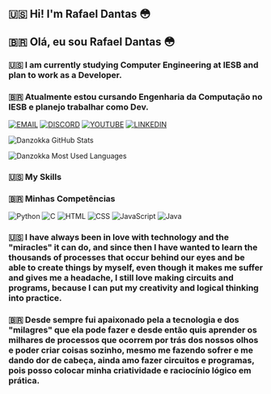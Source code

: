 
## 🇺🇸 Hi! I'm Rafael Dantas 😳
## 🇧🇷 Olá, eu sou Rafael Dantas 😳

### 🇺🇸 I am currently studying Computer Engineering at IESB and plan to work as a Developer.

### 🇧🇷 Atualmente estou cursando Engenharia da Computação no IESB e planejo trabalhar como Dev.

[![EMAIL](https://img.shields.io/badge/Gmail-D14836?style=for-the-badge&logo=gmail&logoColor=white)](danzokka@gmail.com) [![DISCORD](https://img.shields.io/badge/Discord-7289DA?style=for-the-badge&logo=discord&logoColor=white)](https://discordapp.com/users/264161929679994882/) [![YOUTUBE](https://img.shields.io/badge/YouTube-FF0000?style=for-the-badge&logo=youtube&logoColor=white)](https://www.youtube.com/channel/UCJw-Rw1ruxSZb8LyULWingA) [![LINKEDIN](https://img.shields.io/badge/LinkedIn-0077B5?style=for-the-badge&logo=linkedin&logoColor=white)](https://www.linkedin.com/in/rafael-dantas-134621243/)

![Danzokka GitHub Stats](https://github-readme-stats.vercel.app/api?username=Danzokka&theme=dracula)

![Danzokka Most Used Languages](https://github-readme-stats.vercel.app/api/top-langs/?username=Danzokka&theme=dracula)

### 🇺🇸 My Skills
### 🇧🇷 Minhas Competências

![Python](https://img.shields.io/badge/Python-14354C?style=for-the-badge&logo=python&logoColor=white) ![C](https://img.shields.io/badge/C-00599C?style=for-the-badge&logo=c&logoColor=white) ![HTML](https://img.shields.io/badge/HTML-239120?style=for-the-badge&logo=html5&logoColor=white) ![CSS](https://img.shields.io/badge/CSS-239120?&style=for-the-badge&logo=css3&logoColor=white) ![JavaScript](https://img.shields.io/badge/JavaScript-323330?style=for-the-badge&logo=javascript&logoColor=F7DF1E) ![Java](https://img.shields.io/badge/Java-ED8B00?style=for-the-badge&logo=java&logoColor=white)

### 🇺🇸 I have always been in love with technology and the "miracles" it can do, and since then I have wanted to learn the thousands of processes that occur behind our eyes and be able to create things by myself, even though it makes me suffer and gives me a headache, I still love making circuits and programs, because I can put my creativity and logical thinking into practice.

### 🇧🇷 Desde sempre fui apaixonado pela a tecnologia e dos "milagres" que ela pode fazer e desde então quis aprender os milhares de processos que ocorrem por trás dos nossos olhos e poder criar coisas sozinho, mesmo me fazendo sofrer e me dando dor de cabeça, ainda amo fazer circuitos e programas, pois posso colocar minha criatividade e raciocínio lógico em prática.
